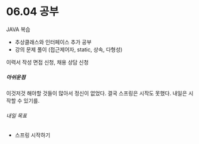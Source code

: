 # 06.04 공부
JAVA 복습
- 추상클래스와 인터페이스 추가 공부
- 강의 문제 풀이 (접근제어자, static, 상속, 다형성)

이력서 작성
면접 신청, 채용 상담 신청
##### 아쉬운점
이것저것 해야할 것들이 많아서 정신이 없었다. 결국 스프링은 시작도 못했다. 내일은 시작할 수 있기를.

###### 내일 목표
- 스프링 시작하기

